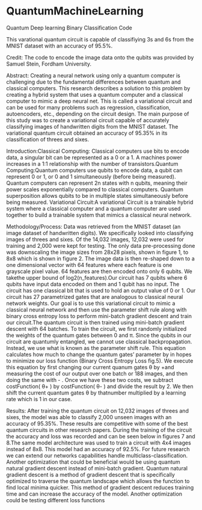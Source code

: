 # QuantumMachineLearning
Quantum Deep learning Binary Classification Code

This varational quantum circuit is capable of classifiying 3s and 6s from the MNIST dataset with an accuracy of 95.5%.


Credit:
The code to encode the image data onto the qubits was provided by Samuel Stein, Fordham University.

Abstract: Creating a neural network using only a quantum computer is challenging due to the fundamental differences between quantum and classical computers. This research describes a solution to this problem by creating a hybrid system that uses a quantum computer and a classical computer to mimic a deep neural net. This is called a variational circuit and can be used for many problems such as regression, classification, autoencoders, etc., depending on the circuit design. The main purpose of this study was to create a variational circuit capable of accurately classifying images of handwritten digits from the MNIST dataset. The variational quantum circuit obtained an accuracy of 95.35% in its classification of threes and sixes.

Introduction:Classical Computing: Classical computers use bits to encode data, a singular bit can be represented as a 0 or a 1. A machines power increases in a 1:1 relationship with the number of transistors.Quantum Computing:Quantum computers use qubits to encode data, a qubit can represent 0 or 1, or 0 and 1 simultaneously (before being measured). Quantum computers can represent 2n states with n qubits, meaning their power scales exponentially compared to classical computers. Quantum superposition allows qubits to be in multiple states simultaneously before being measured. Variational Circuit:A variational Circuit is a trainable hybrid system where a classical computer and a quantum computer are used together to build a trainable system that mimics a classical neural network.

Methodology/Process:
Data was retrieved from the MNIST dataset (an image dataset of handwritten digits). We specifically looked into classifying images of threes and sixes.  Of the 14,032 images, 12,032 were used for training and 2,000 were kept for testing.  The only data pre-processing done was downscaling the image sizes from 28x28 pixels, shown in figure 1,  to 8x8  which is shown in figure 2. The image data is then re-shaped down to a one dimensional vector with 64 features where each feature is one grayscale pixel value.  64 features are then encoded onto only 6 qubits.  We takethe upper bound of log2(n_features).Our circuit has 7 qubits where 6 qubits have input data encoded on them and 1 qubit has no input. The circuit has one classical bit that is used to hold an output value of 0 or 1. Our circuit has 27 parametrized gates that are analogous to classical neural network weights.  Our goal is to use this variational circuit to mimic a classical neural network and then use the parameter shift rule along with binary cross entropy loss to perform mini-batch gradient descent and train our circuit.The quantum circuit is then trained using mini-batch gradient descent with 64 batches. To train the circuit, we first randomly initialized the weights of the quantum gates between 0 and π. Since the qubits in our circuit are quantumly entangled, we cannot use classical backpropagation. Instead, we use what is known as the parameter shift rule.  This equation calculates how much to change the quantum gates’ parameter by in hopes to minimize our loss function (Binary Cross Entropy Loss fig.5). We execute this equation by first changing our current quanum gates θ by +and measuring the cost of our output over one batch or 188 images, and then doing the same with -     . Once we have these two costs, we subtract costFunction( θ+    ) by costFunction( θ-     ) and divide the result by 2.  We then shift the current quantum gates θ by thatnumber multiplied by a learning rate which is 1 in our case.

Results: After  training  the  quantum  circuit  on  12,032  images  of  threes  and  sixes,  the model  was  able  to  classify  2,000  unseen  images  with  an  accuracy  of  95.35%. These results are competitive with some of the best quantum circuits in other research  papers.    During  the  training  of  the  circuit  the  accuracy  and  loss  was recorded and can be seen below in figures 7 and 8.The same model architecture was used to train a circuit with 4x4 images instead of 8x8.  This model had an accuracy of 92.5%. For future research we can extend our networks capabilities handle multiclass-classification.  Another optimization that could be beneficial would be using quantum natural gradient descent instead of mini-batch gradient. Quantum natural gradient descent is a method of gradient descent that is specifically optimized to traverse the quantum landscape which allows the function to find local minima quicker.  This method of gradient descent reduces training time and can increase the accuracy of the model. Another optimization could be testing different loss functions